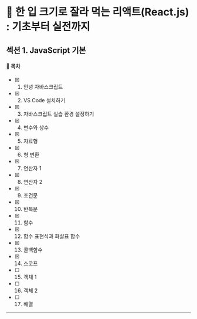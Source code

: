 # 🍰 한 입 크기로 잘라 먹는 리액트(React.js) : 기초부터 실전까지

## 섹션 1. JavaScript 기본

#### 🌱 목차

- [x] 1. 안녕 자바스크립트
- [x] 2. VS Code 설치하기
- [x] 3. 자바스크립트 실습 환경 설정하기
- [x] 4. 변수와 상수
- [x] 5. 자료형
- [x] 6. 형 변환
- [x] 7. 연산자 1
- [x] 8. 연산자 2
- [x] 9. 조건문
- [x] 10. 반복문
- [x] 11. 함수
- [x] 12. 함수 표현식과 화살표 함수
- [x] 13. 콜백함수
- [x] 14. 스코프
- [ ] 15. 객체 1
- [ ] 16. 객체 2
- [ ] 17. 배열

---

